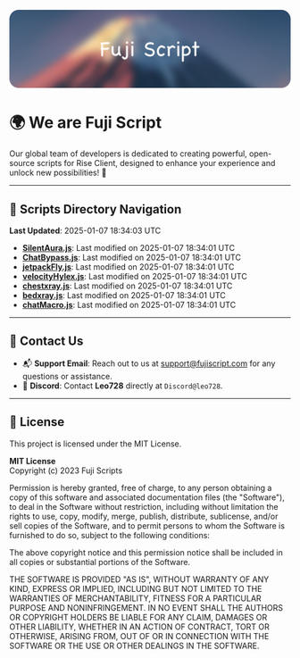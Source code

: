 ![Banner](.github/b.webp)

# 🌍 **We are Fuji Script**

Our global team of developers is dedicated to creating powerful, open-source scripts for Rise Client, designed to enhance your experience and unlock new possibilities! 🌟

---
<!-- SCRIPTS_NAVIGATION_START -->
## 📂 **Scripts Directory Navigation**

**Last Updated**: 2025-01-07 18:34:03 UTC

- **[SilentAura.js](scripts/SilentAura.js)**: Last modified on 2025-01-07 18:34:01 UTC
- **[ChatBypass.js](scripts/ChatBypass.js)**: Last modified on 2025-01-07 18:34:01 UTC
- **[jetpackFly.js](scripts/jetpackFly.js)**: Last modified on 2025-01-07 18:34:01 UTC
- **[velocityHylex.js](scripts/velocityHylex.js)**: Last modified on 2025-01-07 18:34:01 UTC
- **[chestxray.js](scripts/chestxray.js)**: Last modified on 2025-01-07 18:34:01 UTC
- **[bedxray.js](scripts/bedxray.js)**: Last modified on 2025-01-07 18:34:01 UTC
- **[chatMacro.js](scripts/chatMacro.js)**: Last modified on 2025-01-07 18:34:01 UTC

<!-- SCRIPTS_NAVIGATION_END -->

---

## 💬 **Contact Us**  
- 📬 **Support Email**: Reach out to us at [support@fujiscript.com](mailto:support@fujiscript.com) for any questions or assistance.  
- 💬 **Discord**: Contact **Leo728** directly at `Discord@leo728`.

---

## 📜 **License**

This project is licensed under the MIT License.  

**MIT License**  
Copyright (c) 2023 Fuji Scripts  

Permission is hereby granted, free of charge, to any person obtaining a copy of this software and associated documentation files (the "Software"), to deal in the Software without restriction, including without limitation the rights to use, copy, modify, merge, publish, distribute, sublicense, and/or sell copies of the Software, and to permit persons to whom the Software is furnished to do so, subject to the following conditions:  

The above copyright notice and this permission notice shall be included in all copies or substantial portions of the Software.  

THE SOFTWARE IS PROVIDED "AS IS", WITHOUT WARRANTY OF ANY KIND, EXPRESS OR IMPLIED, INCLUDING BUT NOT LIMITED TO THE WARRANTIES OF MERCHANTABILITY, FITNESS FOR A PARTICULAR PURPOSE AND NONINFRINGEMENT. IN NO EVENT SHALL THE AUTHORS OR COPYRIGHT HOLDERS BE LIABLE FOR ANY CLAIM, DAMAGES OR OTHER LIABILITY, WHETHER IN AN ACTION OF CONTRACT, TORT OR OTHERWISE, ARISING FROM, OUT OF OR IN CONNECTION WITH THE SOFTWARE OR THE USE OR OTHER DEALINGS IN THE SOFTWARE.  
